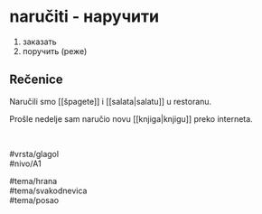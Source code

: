 # naručiti - наручити

1. заказать  
2. поручить (реже)  

## Rečenice

Naručili smo [[špagete]] i [[salata|salatu]] u restoranu.  

Prošle nedelje sam naručio novu [[knjiga|knjigu]] preko interneta.  

<br>

#vrsta/glagol  
#nivo/A1  

#tema/hrana  
#tema/svakodnevica  
#tema/posao  
